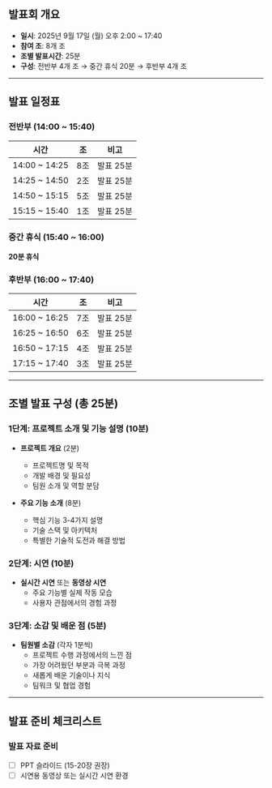 
## 발표회 개요
- **일시**: 2025년 9월 17일 (월) 오후 2:00 ~ 17:40
- **참여 조**: 8개 조
- **조별 발표시간**: 25분
- **구성**: 전반부 4개 조 → 중간 휴식 20분 → 후반부 4개 조

---

## 발표 일정표

### 전반부 (14:00 ~ 15:40)
| 시간 | 조 | 비고 |
|------|----|----|
| 14:00 ~ 14:25 | 8조 | 발표 25분 |
| 14:25 ~ 14:50 | 2조 | 발표 25분 |
| 14:50 ~ 15:15 | 5조 | 발표 25분 |
| 15:15 ~ 15:40 | 1조 | 발표 25분 |

### 중간 휴식 (15:40 ~ 16:00)
**20분 휴식**

### 후반부 (16:00 ~ 17:40)
| 시간 | 조 | 비고 |
|------|----|----|
| 16:00 ~ 16:25 | 7조 | 발표 25분 |
| 16:25 ~ 16:50 | 6조 | 발표 25분 |
| 16:50 ~ 17:15 | 4조 | 발표 25분 |
| 17:15 ~ 17:40 | 3조 | 발표 25분 |

---

## 조별 발표 구성 (총 25분)

### 1단계: 프로젝트 소개 및 기능 설명 (10분)
- **프로젝트 개요** (2분)
  - 프로젝트명 및 목적
  - 개발 배경 및 필요성
  - 팀원 소개 및 역할 분담

- **주요 기능 소개** (8분)
  - 핵심 기능 3-4가지 설명
  - 기술 스택 및 아키텍처
  - 특별한 기술적 도전과 해결 방법

### 2단계: 시연 (10분)
- **실시간 시연** 또는 **동영상 시연**
  - 주요 기능별 실제 작동 모습
  - 사용자 관점에서의 경험 과정

### 3단계: 소감 및 배운 점 (5분)
- **팀원별 소감** (각자 1분씩)
  - 프로젝트 수행 과정에서의 느낀 점
  - 가장 어려웠던 부분과 극복 과정
  - 새롭게 배운 기술이나 지식
  - 팀워크 및 협업 경험

---

## 발표 준비 체크리스트

### 발표 자료 준비
- [ ] PPT 슬라이드 (15-20장 권장)
- [ ] 시연용 동영상 또는 실시간 시연 환경
